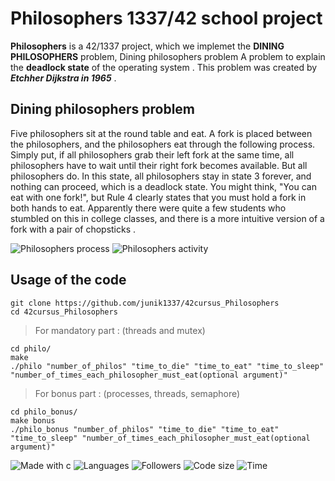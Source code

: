 # Philosophers 1337/42 school project

**Philosophers** is a 42/1337 project, which we implemet the **DINING PHILOSOPHERS** problem, Dining philosophers problem A problem to explain the **deadlock state** of the operating system .
This problem was created by ***Etchher Dijkstra in 1965*** .

## Dining philosophers problem

Five philosophers sit at the round table and eat. A fork is placed between the philosophers, and the philosophers eat through the following process. Simply put, if all philosophers grab their left fork at the same time, all philosophers have to wait until their right fork becomes available. But all philosophers do. In this state, all philosophers stay in state 3 forever, and nothing can proceed, which is a deadlock state.
You might think, "You can eat with one fork!", but Rule 4 clearly states that you must hold a fork in both hands to eat. Apparently there were quite a few students who stumbled on this in college classes, and there is a more intuitive version of a fork with a pair of chopsticks .
<div>
<img src="./doc/philo-process.png" alt="Philosophers process" style="align: center;"/>
<img src="./doc/philosophers-problem.gif" alt="Philosophers activity" style="align: center;"/>
</div>

## Usage of the code

```
git clone https://github.com/junik1337/42cursus_Philosophers
cd 42cursus_Philosophers
```
> For mandatory part : (threads and mutex)
```
cd philo/
make
./philo "number_of_philos" "time_to_die" "time_to_eat" "time_to_sleep" "number_of_times_each_philosopher_must_eat(optional argument)"
```
> For bonus part : (processes, threads, semaphore)
```
cd philo_bonus/
make bonus
./philo_bonus "number_of_philos" "time_to_die" "time_to_eat" "time_to_sleep" "number_of_times_each_philosopher_must_eat(optional argument)"
```
![Made with c](https://forthebadge.com/images/badges/made-with-c.svg)
![Languages](https://img.shields.io/github/languages/count/junik1337/42cursus_philosophers?style=for-the-badge)
![Followers](https://img.shields.io/github/followers/junik1337?style=for-the-badge)
![Code size](https://img.shields.io/github/languages/code-size/junik1337/42cursus_philosophers?style=for-the-badge)
![Time](https://img.shields.io/date/1655996343?style=for-the-badge)